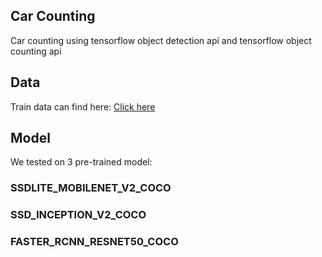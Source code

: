 ## Car Counting

Car counting using tensorflow object detection api and tensorflow object counting api


## Data
Train data can find here: [Click here](https://drive.google.com/file/d/1QzYX-AqNBVPOQyW8jvCZkif-nxV6GBpB/view?usp=sharing)

## Model
We tested on 3 pre-trained model:
### SSDLITE_MOBILENET_V2_COCO

### SSD_INCEPTION_V2_COCO

### FASTER_RCNN_RESNET50_COCO


